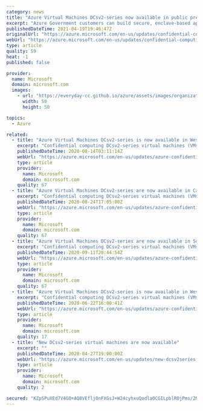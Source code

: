 ```yaml
---
category: news
title: "Azure Virtual Machines DCsv2-series now available in public preview in Azure Government"
excerpt: "Azure Government customers can build secure, enclave-based applications to protect code and data while it’s in use, in a dedicated cloud that meets stringent government security and compliance requirements. "
publishedDateTime: 2021-04-19T19:46:47Z
originalUrl: "https://azure.microsoft.com/en-us/updates/confidential-computing-in-azure-government/"
webUrl: "https://azure.microsoft.com/en-us/updates/confidential-computing-in-azure-government/"
type: article
quality: 59
heat: -1
published: false

provider:
  name: Microsoft
  domain: microsoft.com
  images:
    - url: "https://everyday-cc.github.io/azure/assets/images/organizations/microsoft.com-50x50.jpg"
      width: 50
      height: 50

topics:
  - Azure

related:
  - title: "Azure Virtual Machines DCsv2-series is now available in West US 2"
    excerpt: "Confidential computing DCsv2-series virtual machines (VMs) are now available in East US, Canada Central, UK South, West Europe, and West US 2."
    publishedDateTime: 2020-08-14T03:11:14Z
    webUrl: "https://azure.microsoft.com/en-us/updates/azure-confidential-computing-available-in-west-us2/"
    type: article
    provider:
      name: Microsoft
      domain: microsoft.com
    quality: 67
  - title: "Azure Virtual Machines DCsv2-series are now available in Canada East"
    excerpt: "Confidential computing DCsv2-series virtual machines (VMs) are now available in East US, Canada Central, Canada East, UK South, West Europe, and West US 2."
    publishedDateTime: 2020-08-24T17:05:00Z
    webUrl: "https://azure.microsoft.com/en-us/updates/azure-confidential-computing-available-in-canada-east/"
    type: article
    provider:
      name: Microsoft
      domain: microsoft.com
    quality: 67
  - title: "Azure Virtual Machines DCsv2-series are now available in Southeast Asia"
    excerpt: "Confidential computing DCsv2-series virtual machines (VMs) are now available in East US, Canada Central, Canada East, Southeast Asia, UK South, West Europe, and West US 2."
    publishedDateTime: 2020-09-11T20:44:54Z
    webUrl: "https://azure.microsoft.com/en-us/updates/azure-confidential-computing-available-in-southeast-asia/"
    type: article
    provider:
      name: Microsoft
      domain: microsoft.com
    quality: 67
  - title: "Azure Virtual Machines DCsv2-series is now available in West Europe"
    excerpt: "Confidential computing DCsv2-series virtual machines (VMs) are now available in East US, Canada Central, UK South, and West Europe."
    publishedDateTime: 2020-06-22T16:00:41Z
    webUrl: "https://azure.microsoft.com/en-us/updates/azure-confidential-computing-available-in-west-europe/"
    type: article
    provider:
      name: Microsoft
      domain: microsoft.com
    quality: 17
  - title: "New DCsv2-series virtual machines are now available"
    excerpt: ""
    publishedDateTime: 2020-04-27T19:00:00Z
    webUrl: "https://azure.microsoft.com/en-us/updates/new-dcsv2series-virtual-machines-are-now-available/"
    type: article
    provider:
      name: Microsoft
      domain: microsoft.com
    quality: 2

secured: "KZpSPuXEd7V4GO+AQ8VEfljOnFXGsJ+W24cyhxuQodlaOCGILpblROjPms/2M11j6gYTp4U2CUZnpBmosO8luADnLH2V5ZWuOBMgPcGKnws8eC7Z/5PynVBhqDfjYWMGhu01Fdxl4r1wX7NyQALMesJkUHUj5Ju2r3yqLl0NqEO27FGZWuXyi1uGpxI0ZeBfMjEZwc8yY3ppx58rF9ISvWgF6aWO+HtFD7IiVmvjqy9Lxo28yopMCDzgJOm4DDVm88maCr/Xu27Yd2uyTFMvsQQTjA4bQO/oDskKHSJIT6y1N4wIGF6/11i7Jccb6f2svKbgsOCwTGD4LGeug53QApY8Dg/GQB5zZ2ZkMhOTUeo=;QtIfxJPzi3Wcfh3cnirBCQ=="
---
```



